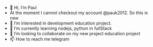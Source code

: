 - 👋 Hi, I’m Paul
- At the moment I cannot checkout my account @pauk2012. So this is new
- 👀 I’m interested in development education project. 
- 🌱 I’m currently learning nodejs, python in fullStack
- 💞️ I’m looking to collaborate on my new project education project
- 📫 How to reach me telegram

<!---
pauchai/pauchai is a ✨ special ✨ repository because its `README.md` (this file) appears on your GitHub profile.
You can click the Preview link to take a look at your changes.
--->
